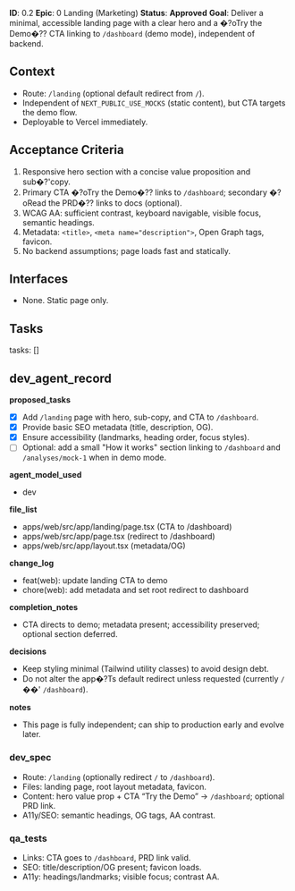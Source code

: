 **ID**: 0.2
**Epic**: 0  Landing (Marketing)
**Status**: **Approved**
**Goal**: Deliver a minimal, accessible landing page with a clear hero and a �?oTry the Demo�?? CTA linking to `/dashboard` (demo mode), independent of backend.

## Context

- Route: `/landing` (optional default redirect from `/`).
- Independent of `NEXT_PUBLIC_USE_MOCKS` (static content), but CTA targets the demo flow.
- Deployable to Vercel immediately.

## Acceptance Criteria

1. Responsive hero section with a concise value proposition and sub�?'copy.
2. Primary CTA �?oTry the Demo�?? links to `/dashboard`; secondary �?oRead the PRD�?? links to docs (optional).
3. WCAG AA: sufficient contrast, keyboard navigable, visible focus, semantic headings.
4. Metadata: `<title>`, `<meta name="description">`, Open Graph tags, favicon.
5. No backend assumptions; page loads fast and statically.

## Interfaces

- None. Static page only.

## Tasks

tasks: []

## dev_agent_record

**proposed_tasks**

- [x] Add `/landing` page with hero, sub-copy, and CTA to `/dashboard`.
- [x] Provide basic SEO metadata (title, description, OG).
- [x] Ensure accessibility (landmarks, heading order, focus styles).
- [ ] Optional: add a small "How it works" section linking to `/dashboard` and `/analyses/mock-1` when in demo mode.

**agent_model_used**

- dev

**file_list**

- apps/web/src/app/landing/page.tsx (CTA to /dashboard)
- apps/web/src/app/page.tsx (redirect to /dashboard)
- apps/web/src/app/layout.tsx (metadata/OG)

**change_log**

- feat(web): update landing CTA to demo
- chore(web): add metadata and set root redirect to dashboard

**completion_notes**

- CTA directs to demo; metadata present; accessibility preserved; optional section deferred.

**decisions**

- Keep styling minimal (Tailwind utility classes) to avoid design debt.
- Do not alter the app�?Ts default redirect unless requested (currently `/` ��' `/dashboard`).

**notes**

- This page is fully independent; can ship to production early and evolve later.

### dev_spec

- Route: `/landing` (optionally redirect `/` to `/dashboard`).
- Files: landing page, root layout metadata, favicon.
- Content: hero value prop + CTA “Try the Demo” → `/dashboard`; optional PRD link.
- A11y/SEO: semantic headings, OG tags, AA contrast.

### qa_tests

- Links: CTA goes to `/dashboard`, PRD link valid.
- SEO: title/description/OG present; favicon loads.
- A11y: headings/landmarks; visible focus; contrast AA.

